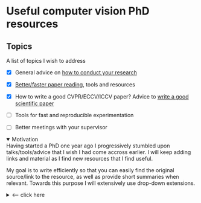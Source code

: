 # Useful computer vision PhD resources



## Topics

A list of topics I wish to address

- [x] General advice on [how to conduct your research](https://github.com/hassony2/useful-computer-vision-phd-resources/blob/master/Awesome-computer-vision-research-advice.md)
- [x] [Better/faster paper reading](https://github.com/hassony2/useful-computer-vision-phd-resources), tools and resources
- [x] How to write a good CVPR/ECCV/ICCV paper? Advice to [write a good scientific paper](https://github.com/hassony2/useful-computer-vision-phd-resources/blob/master/Awesome-resources-for-better-writing-of-computer-vision-papers.md)
- [ ] Tools for fast and reproducible experimentation
- [ ] Better meetings with your supervisor


<details open><summary>Motivation</summary>
Having started a PhD one year ago I progressively stumbled upon talks/tools/advice that I wish I had come accross earlier.
I will keep adding links and material as I find new resources that I find useful.

My goal is to write efficiently so that you can easily find the original source/link to the resource, as well as provide short summaries when relevant.
Towards this purpose I will extensively use drop-down extensions.

<details><summary><-- click here</summary> Like this ! </details>

</details>
